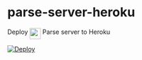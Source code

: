 # parse-server-heroku

Deploy <img src="https://avatars0.githubusercontent.com/u/1294580" width="25" height="25" align="top"> Parse server to Heroku

[![Deploy](https://www.herokucdn.com/deploy/button.svg)](https://heroku.com/deploy)
